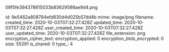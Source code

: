 09f5fe394378815033b83629586ae9d4.png

id: 9e5462a808784efd830d4d025b57dd4b
mime: image/png
filename: 
created_time: 2020-10-03T07:32:27.428Z
updated_time: 2020-10-03T07:32:27.428Z
user_created_time: 2020-10-03T07:32:27.428Z
user_updated_time: 2020-10-03T07:32:27.428Z
file_extension: png
encryption_cipher_text: 
encryption_applied: 0
encryption_blob_encrypted: 0
size: 55291
is_shared: 0
type_: 4